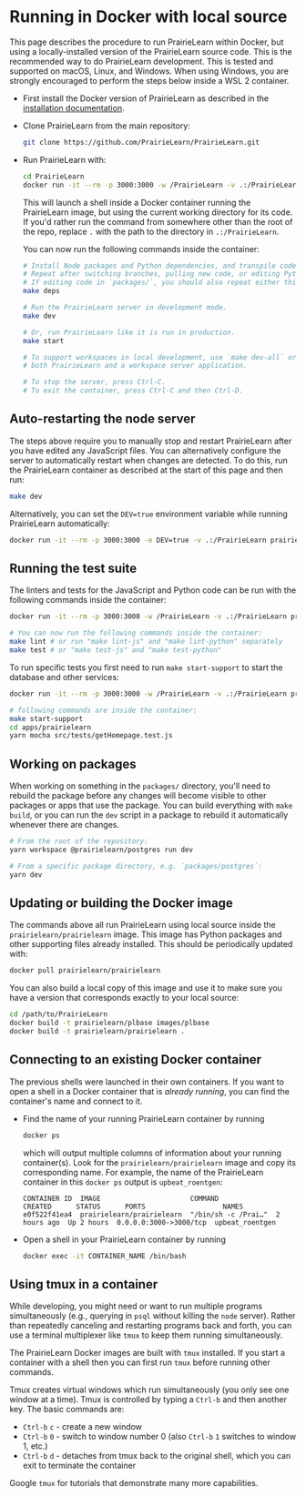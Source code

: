# Running in Docker with local source

This page describes the procedure to run PrairieLearn within Docker, but using a locally-installed version of the PrairieLearn source code. This is the recommended way to do PrairieLearn development. This is tested and supported on macOS, Linux, and Windows. When using Windows, you are strongly encouraged to perform the steps below inside a WSL 2 container.

- First install the Docker version of PrairieLearn as described in the [installation documentation](installing.md).

- Clone PrairieLearn from the main repository:

  ```sh
  git clone https://github.com/PrairieLearn/PrairieLearn.git
  ```

- Run PrairieLearn with:

  ```sh
  cd PrairieLearn
  docker run -it --rm -p 3000:3000 -w /PrairieLearn -v .:/PrairieLearn prairielearn/prairielearn /bin/bash
  ```

  This will launch a shell inside a Docker container running the PrairieLearn image, but using the current working directory for its code. If you'd rather run the command from somewhere other than the root of the repo, replace `.` with the path to the directory in `.:/PrairieLearn`.

  You can now run the following commands inside the container:

  ```sh
  # Install Node packages and Python dependencies, and transpile code in the `packages/` directory.
  # Repeat after switching branches, pulling new code, or editing Python dependencies in `plbase` image.
  # If editing code in `packages/`, you should also repeat either this command or `make build`.
  make deps
  
  # Run the PrairieLearn server in development mode.
  make dev
  
  # Or, run PrairieLearn like it is run in production.
  make start
  
  # To support workspaces in local development, use `make dev-all` or `make start-all` to run
  # both PrairieLearn and a workspace server application.
  
  # To stop the server, press Ctrl-C.
  # To exit the container, press Ctrl-C and then Ctrl-D.
  ```

## Auto-restarting the node server

The steps above require you to manually stop and restart PrairieLearn after you have edited any JavaScript files. You can alternatively configure the server to automatically restart when changes are detected. To do this, run the PrairieLearn container as described at the start of this page and then run:

```sh
make dev
```

Alternatively, you can set the `DEV=true` environment variable while running PrairieLearn automatically:

```sh
docker run -it --rm -p 3000:3000 -e DEV=true -v .:/PrairieLearn prairielearn/prairielearn
```

## Running the test suite

The linters and tests for the JavaScript and Python code can be run with the following commands inside the container:

```sh
docker run -it --rm -p 3000:3000 -w /PrairieLearn -v .:/PrairieLearn prairielearn/prairielearn /bin/bash

# You can now run the following commands inside the container:
make lint # or run "make lint-js" and "make lint-python" separately
make test # or "make test-js" and "make test-python"
```

To run specific tests you first need to run `make start-support` to start the database and other services:

```sh
docker run -it --rm -p 3000:3000 -w /PrairieLearn -v .:/PrairieLearn prairielearn/prairielearn /bin/bash

# following commands are inside the container:
make start-support
cd apps/prairielearn
yarn mocha src/tests/getHomepage.test.js
```

## Working on packages

When working on something in the `packages/` directory, you'll need to rebuild the package before any changes will become visible to other packages or apps that use the package. You can build everything with `make build`, or you can run the `dev` script in a package to rebuild it automatically whenever there are changes.

```sh
# From the root of the repository:
yarn workspace @prairielearn/postgres run dev

# From a specific package directory, e.g. `packages/postgres`:
yarn dev
```

## Updating or building the Docker image

The commands above all run PrairieLearn using local source inside the `prairielearn/prairielearn` image. This image has Python packages and other supporting files already installed. This should be periodically updated with:

```sh
docker pull prairielearn/prairielearn
```

You can also build a local copy of this image and use it to make sure you have a version that corresponds exactly to your local source:

```sh
cd /path/to/PrairieLearn
docker build -t prairielearn/plbase images/plbase
docker build -t prairielearn/prairielearn .
```

## Connecting to an existing Docker container

The previous shells were launched in their own containers. If you want to open a shell in a Docker container that is _already running_, you can find the container's name and connect to it.

- Find the name of your running PrairieLearn container by running

  ```sh
  docker ps
  ```

  which will output multiple columns of information about your running container(s). Look for the `prairielearn/prairielearn` image and copy its corresponding name. For example, the name of the PrairieLearn container in this `docker ps` output is `upbeat_roentgen`:

  ```output
  CONTAINER ID  IMAGE                      COMMAND              CREATED      STATUS      PORTS                   NAMES
  e0f522f41ea4  prairielearn/prairielearn  "/bin/sh -c /Prai…"  2 hours ago  Up 2 hours  0.0.0.0:3000->3000/tcp  upbeat_roentgen
  ```

- Open a shell in your PrairieLearn container by running

  ```sh
  docker exec -it CONTAINER_NAME /bin/bash
  ```

## Using tmux in a container

While developing, you might need or want to run multiple programs simultaneously (e.g., querying in `psql` without killing the `node` server). Rather than repeatedly canceling and restarting programs back and forth, you can use a terminal multiplexer like `tmux` to keep them running simultaneously.

The PrairieLearn Docker images are built with `tmux` installed. If you start a container with a shell then you can first run `tmux` before running other commands.

Tmux creates virtual windows which run simultaneously (you only see one window at a time). Tmux is controlled by typing a `Ctrl-b` and then another key. The basic commands are:

- `Ctrl-b` `c` - create a new window
- `Ctrl-b` `0` - switch to window number 0 (also `Ctrl-b` `1` switches to window 1, etc.)
- `Ctrl-b` `d` - detaches from tmux back to the original shell, which you can exit to terminate the container

Google `tmux` for tutorials that demonstrate many more capabilities.
